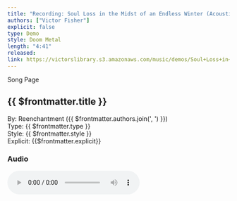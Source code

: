 ```yaml
---
title: "Recording: Soul Loss in the Midst of an Endless Winter (Acoustic Version)"
authors: ["Victor Fisher"]
explicit: false
type: Demo
style: Doom Metal
length: "4:41"
released: 
link: https://victorslibrary.s3.amazonaws.com/music/demos/Soul+Loss+in+the+Midst+of+an+Endless+Winter.mp3
---
```


<g-link to="/song/soul-loss-in-the-midst-of-an-endless-winter">Song Page</g-link>

## {{ $frontmatter.title }}

By: <g-link to="/band/reenchantment">Reenchantment</g-link> ({{ $frontmatter.authors.join(', ') }})   
Type: {{ $frontmatter.type }}  
Style: {{ $frontmatter.style }}  
Explicit: {{$frontmatter.explicit}}

### Audio

<audio controls controlsList="nodownload">
  <source :src="$frontmatter.link" type="audio/mpeg">
Your browser does not support the audio element.
</audio>
